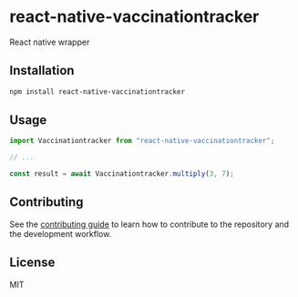 # react-native-vaccinationtracker

React native wrapper

## Installation

```sh
npm install react-native-vaccinationtracker
```

## Usage

```js
import Vaccinationtracker from "react-native-vaccinationtracker";

// ...

const result = await Vaccinationtracker.multiply(3, 7);
```

## Contributing

See the [contributing guide](CONTRIBUTING.md) to learn how to contribute to the repository and the development workflow.

## License

MIT
